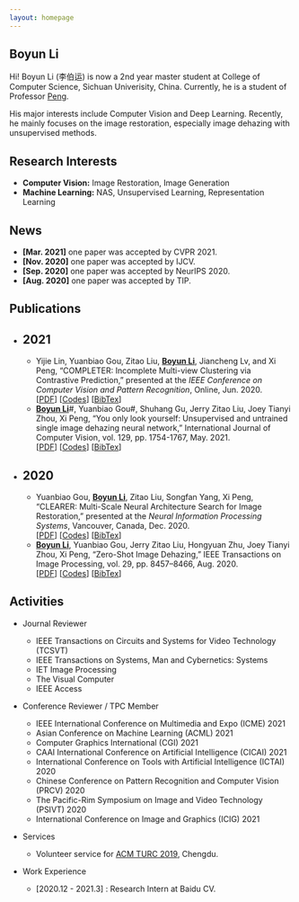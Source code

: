 ```yaml
---
layout: homepage
---
```


## Boyun Li

Hi! Boyun Li (李伯运) is now a 2nd year master student at College of Computer Science, Sichuan Univerisity, China. Currently, he is a student of Professor [Peng](https://pengxi.me/).

His major interests include Computer Vision and Deep Learning. Recently, he mainly focuses on the image restoration, especially image dehazing with unsupervised methods.



## Research Interests

- **Computer Vision:** Image Restoration, Image Generation
- **Machine Learning:** NAS, Unsupervised Learning, Representation Learning

## News

- **[Mar. 2021]** one paper was accepted by CVPR 2021.
- **[Nov. 2020]** one paper was accepted by IJCV.
- **[Sep. 2020]** one paper was accepted by NeurIPS 2020.
- **[Aug. 2020]** one paper was accepted by TIP.

## Publications

- ## 2021

  - Yijie Lin, Yuanbiao Gou, Zitao Liu, **<u>Boyun Li</u>**, Jiancheng Lv, and Xi Peng, “COMPLETER: Incomplete Multi-view Clustering via Contrastive Prediction,” presented at the *IEEE Conference on Computer Vision and Pattern Recognition*, Online, Jun. 2020.<br>[[PDF](http://pengxi.me/wp-content/uploads/2021/03/2021CVPR-completer.pdf)] [[Codes](https://github.com/XLearning-SCU/2021-CVPR-Completer)] [[BibTex](http://pengxi.me/wp-content/uploads/2021/03/2021-completer.txt)] 
  - **<u>Boyun Li</u>**#, Yuanbiao Gou#, Shuhang Gu, Jerry Zitao Liu, Joey Tianyi Zhou, Xi Peng, “You only look yourself: Unsupervised and untrained single image dehazing neural network,” International Journal of Computer Vision, vol. 129, pp. 1754-1767, May. 2021.<br>[[PDF](http://pengxi.me/wp-content/uploads/2021/05/2021-IJCV-yoly.pdf)] [[Codes](https://github.com/XLearning-SCU/2021-IJCV-YOLY)] [[BibTex](http://pengxi.me/wp-content/uploads/2021/02/2021-IJCV.txt)]

- ## 2020

  - Yuanbiao Gou, **<u>Boyun Li</u>**, Zitao Liu, Songfan Yang, Xi Peng, “CLEARER: Multi-Scale Neural Architecture Search for Image Restoration,” presented at the *Neural Information Processing Systems*, Vancouver, Canada, Dec. 2020.<br>[[PDF](http://pengxi.me/wp-content/uploads/2020/12/2020NIPS-CLEARER.pdf)] [[Codes](https://github.com/XLearning-SCU/2020-NeurIPS-CLEARER)] [[BibTex](http://pengxi.me/wp-content/uploads/2020/12/2020-CLEARER-NIPS.txt)]
  - **<u>Boyun Li</u>**, Yuanbiao Gou, Jerry Zitao Liu, Hongyuan Zhu, Joey Tianyi Zhou, Xi Peng, “Zero-Shot Image Dehazing,” IEEE Transactions on Image Processing, vol. 29, pp. 8457–8466, Aug. 2020.<br>[[PDF](http://pengxi.me/wp-content/uploads/2020/10/zero-shot-dehazing.pdf)] [[Codes](https://github.com/limit-scu/2020-TIP-ZID)] [[BibTex](http://pengxi.me/wp-content/uploads/2020/10/2020-Zero-Shot-Image-Dehazing.txt)]



## Activities

* Journal Reviewer
  * IEEE Transactions on Circuits and Systems for Video Technology (TCSVT)
  * IEEE Transactions on Systems, Man and Cybernetics: Systems
  * IET Image Processing
  * The Visual Computer
  * IEEE Access
  
* Conference Reviewer / TPC Member
  * IEEE International Conference on Multimedia and Expo (ICME) 2021
  * Asian Conference on Machine Learning (ACML) 2021
  * Computer Graphics International (CGI) 2021
  * CAAI International Conference on Artificial Intelligence (CICAI) 2021
  * International Conference on Tools with Artificial Intelligence (ICTAI) 2020
  * Chinese Conference on Pattern Recognition and Computer Vision (PRCV) 2020
  * The Pacific-Rim Symposium on Image and Video Technology (PSIVT) 2020
  * International Conference on Image and Graphics (ICIG) 2021
* Services
  * Volunteer service for [ACM TURC 2019](http://acmturc.com/2019/cn/index.html), Chengdu.

* Work Experience 
  * [2020.12 - 2021.3] : Research Intern at Baidu CV.
